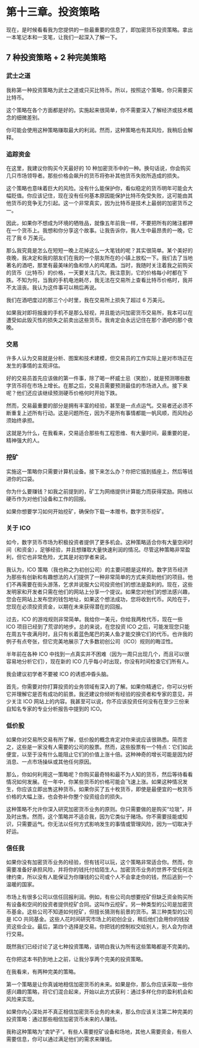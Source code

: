 # 第十三章。投资策略

现在，是时候看看我为您提供的一些最重要的信息了，即加密货币投资策略。拿出一本笔记本和一支笔，让我们一起深入了解一下。

## 7 种投资策略 + 2 种完美策略

### 武士之道

我称第一种投资策略为武士之道或只买比特币。所以，按照这个策略，你只需要买比特币。

这个策略在各个方面都是好的。实施起来很简单，你不需要深入了解经济或技术概念的细微差别。

你可能会使用这种策略赚取最大的利润。然而，这种策略也有其风险，我稍后会解释。

### 追踪资金

在这里，我建议你购买今天最好的 10 种加密货币中的一种。换句话说，你会购买几只市场领导者。那些价格会飙升的货币将弥补其他货币失败所造成的损失。

这个策略也意味着巨大的风险。没有什么能保护你，看似稳定的货币明年可能会大幅贬值。你应该记住，现在没有任何基本原因能保护比特币免受失败，这可能由其他货币的竞争无力引起。这一个非常真实，因为比特币是技术上最弱的加密货币之一。

因此，如果你不想成为环境的牺牲品，就像五年前我一样，不要把所有的赌注都押在一个货币上。我想和你分享这个故事。让我告诉你，我人生中最昂贵的一晚，它花了我 6 万美元。

那么我究竟是怎么在短短一晚上花掉这么一大笔钱的呢？其实很简单。某个美好的夜晚，我决定和我的朋友们在我的一个朋友所在的小镇上放松一下。我们去了当地著名的酒吧，那里有最美味的鱼和惊人的鸡尾酒。当时，我随时关注着我之前购买的货币（比特币）的价格，一天要关注几次。我注意到，它的价格每小时都在下跌。不知为何，当我的手机电池耗尽，我无法在交易所上查看比特币价格时，我并不太沮丧。我认为这件事可以稍后再说。

我们在酒吧度过的那三个小时里，我在交易所上损失了超过 6 万美元。

如果我对即将报废的手机不是那么轻视，并且能访问加密货币交易所，我本可以在遭受如此毁灭性的损失之前卖出这些货币。我肯定会永远记住在那个酒吧的那个夜晚。

### 交易

许多人认为交易就是分析、图案和技术建模，但交易员的工作实际上是对市场正在发生的事情的主观评估。

好的交易员首先应该做的第一件事，除了喝一杯威士忌（笑脸），就是预测哪些数字货币将在市场上增长。在那之后，交易员需要预测最佳的市场进入点。接下来呢？他们还应该继续预测硬币价格何时开始下跌。

然而，交易最重要的部分是拥有丰富的经验，甚至是一点点运气。交易者还必须不断重复上述所有行动。这是问题所在，因为不是所有事情都能一帆风顺，而风险必须始终承担。

这就是为什么，在我看来，交易适合那些有工程思维、有大量时间，最重要的是，精神强大的人。

### 挖矿

实施这一策略你只需要计算机设备。接下来怎么办？你把它插到插座上，然后等钱进你的口袋。

你为什么要赚钱？如我之前提到的，矿工为网络提供计算能力而获得奖励。网络以硬币作为对他们设备和工作的回报。

如果你想要学习如何开始挖矿，确保你下载一本赠书，数字货币挖矿。

### 关于 ICO

如今，数字货币市场为积极投资者提供了更多机会。这种策略适合你有大量空闲时间（和资金），足够经验，并且想赚取大量快速利润的情况。尽管这种策略非常盈利，但它也非常危险，尤其是对初学者来说。

我认为，ICO 策略（我也称之为初创公司）的主要问题是这样的。数字货币经济为那些有创新和有趣想法的人们提供了一种非常简单的方式来资助他们的项目。他们不再需要在街头游荡，乞求并说服大公司投资他们的想法是盈利的。现在，这些发明家和开发者只需在他们的网站上分享一个提议。如果您对他们的想法感兴趣，您会在网站上发布您的钱包地址，如果这个想法成功，您将收到代币。风险在于，您现在必须投资资金，以期在未来获得潜在的回报。

过去，ICO 的游戏规则非常简单。我给你一美元，你给我两枚代币，现在一些 ICO 项目已经到了荒谬的地步。总的来说，在您投资 ICO 之后，可能发现您只能在周五午夜满月时，且只有长着蓝色尾巴的美人鱼才能交换它们的代币。也许我的例子有点夸张，但它完美地展示了大多数初创公司（ICO）规则的晦涩性。

半年前在各种 ICO 中找到一点真实并不困难（因为一周只出现几个，而且可以很容易地分析它们），现在新的 ICO 几乎每小时出现，你没有时间检查它们所有人。

我会建议初学者不要被 ICO 的诱惑冲昏头脑。

首先，你需要对你打算投资的业务领域有深入的了解。如果你精通它，你可以分析它并理解它是否有成功的前景。我还建议你倾听有经验的投资者和专家的意见，并少关注 ICO 网站上的内容。我甚至可以说，你不应该投资任何没有在至少三份来自知名专家的专业分析报告中提到的 ICO。

### 低价股

如果你对交易所交易有所了解，低价股的概念肯定对你来说应该很熟悉。简而言之，这些是一家没有人需要的公司的股票。然而，这些股票有一个特点：它们如此便宜，以至于没有什么能阻止它们的价值上涨十倍。这种神奇的增长可能是因为好消息、一点市场操纵或其他任何原因。

那么，你如何利用这一策略呢？你购买最奇特和最不为人知的货币，然后等待看看情况如何发展。在一年中，你某些货币的价格可能会飞速上涨。如果这种情况发生，你应该立即出售这种货币。如果你买了五十枚货币，即使是最便宜的一枚货币价格的大幅上涨，也会弥补你整个投资组合的损失。

这种策略不允许你深入研究加密货币业务的原则。你只需要做的是购买“垃圾”，并及时出售。然而，这个策略并不适合我，因为它类似于赌场。你不需要技能或知识，只需要运气。你无法以任何方式影响发生的事情或管理风险，因为一切取决于好运。

### 信任我

如果你没有加密货币业务的经验，但有钱可以玩，这个策略非常适合你。然而，你需要准备好承担风险，并将你的钱托付给陌生人。加密货币业务的世界不受任何法律约束，所以没有人能保证为你赚钱的公司或个人不会拿走你的钱，然后逃到一个温暖的国家。

市场上有很多公司以信任回报利润。例如，有些公司向想要挖矿但缺乏资金购买所有设备和空间的投资者提供挖矿合同。这叫作云挖矿。另一种类型的公司是加密货币基金。这些公司不知道如何挖矿，但擅长猜测有前景的货币。第三种类型的公司是 ICO 共同基金。这些人花时间研究市场上的初创企业，稍后他们会用你的钱投资这些企业。最后，第四个选择是交易。你把钱的控制权交给别人，别人会为你进行交易。

既然我们已经讨论了这七种投资策略，请明白我认为所有这些策略都是不完美的。

在你把这本书扔到地上之前，让我分享两个完美的投资策略。

在我看来，有两种完美的策略。

第一个策略是让你真诚地相信加密货币的未来。如果是你，那么你应该采取一些你感兴趣的策略，将它们混合起来，开始以此方式获利：通过多样化你的盈利机会和风险来实现。

如果你内心深处并不真正相信加密货币业务的未来，那么你应该关注第二种完美的投资策略：通过那些相信加密货币未来的人赚钱。

我称这种策略为“卖铲子”。有些人需要挖矿设备和场地，其他人需要资金，有些人需要信息，你可以通过满足他们的需求来赚钱。
